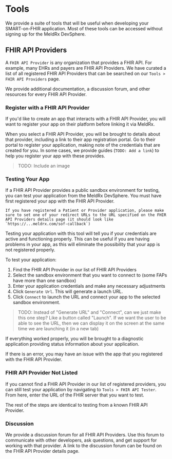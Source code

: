 # Tools

We provide a suite of tools that will be useful when developing your SMART-on-FHIR application. Most of these tools can be accessed without signing up for the MeldRx DevSphere.

## FHIR API Providers

A `FHIR API Provider` is any organization that provides a FHIR API. For example, many EHRs and payers are FHIR API Providers. We have curated a list of all registered FHIR API Providers that can be searched on our `Tools > FHIR API Providers` page.

We provide additional documentation, a discussion forum, and other resources for every FHIR API Provider.

### Register with a FHIR API Provider

If you'd like to create an app that interacts with a FHIR API Provider, you will want to register your app on their platform before linking it via MeldRx.

When you select a FHIR API Provider, you will be brought to details about that provider, including a link to their app registration portal. Go to their portal to register your application, making note of the credentials that are created for you. In some cases, we provide guides (`TODO: Add a link`) to help you register your app with these provides.

> TODO: Include an image

### Testing Your App

If a FHIR API Provider provides a public sandbox environment for testing, you can test your application from the MeldRx DevSphere. You must have first registered your app with the FHIR API Provider.

```{admonition} Note
If you have registered a Patient or Provider application, please make sure to set one of your redirect URLs to the URL specified on the FHIR API Providers details page (it should look like `https://...meldrx.com/sof-callback`)
```

Testing your application with this tool will tell you if your credentials are active and functioning properly. This can be useful if you are having problems in your app, as this will eliminate the possibility that your app is not registered properly.

To test your application:

1. Find the FHIR API Provider in our list of FHIR API Providers
2. Select the sandbox environment that you want to connect to (some FAPs have more than one sandbox)
3. Enter your application credentials and make any necessary adjustments
4. Click `Generate Url`. This will generate a launch URL.
5. Click `Connect` to launch the URL and connect your app to the selected sandbox environment.

> TODO: Instead of "Generate URL" and "Connect", can we just make this one step? Like a button called "Launch". If we want the user to be able to see the URL, then we can display it on the screen at the same time we are launching it (in a new tab)

If everything worked properly, you will be brought to a diagnostic application providing status information about your application.

If there is an error, you may have an issue with the app that you registered with the FHIR API Provider.

### FHIR API Provider Not Listed

If you cannot find a FHIR API Provider in our list of registered providers, you can still test your application by navigating to `Tools > FHIR API Tester`. From here, enter the URL of the FHIR server that you want to test.

The rest of the steps are identical to testing from a known FHIR API Provider.

### Discussion

We provide a discussion forum for all FHIR API Providers. Use this forum to communicate with other developers, ask questions, and get support for working with that provider. A link to the discussion forum can be found on the FHIR API Provider details page.

